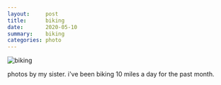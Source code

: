 ```yaml
---
layout:     post
title:      biking
date:       2020-05-10
summary:    biking
categories: photo
---
```


![biking](https://i.imgur.com/esiYZTo.gif)

photos by my sister. i've been biking 10 miles a day for the past month.
